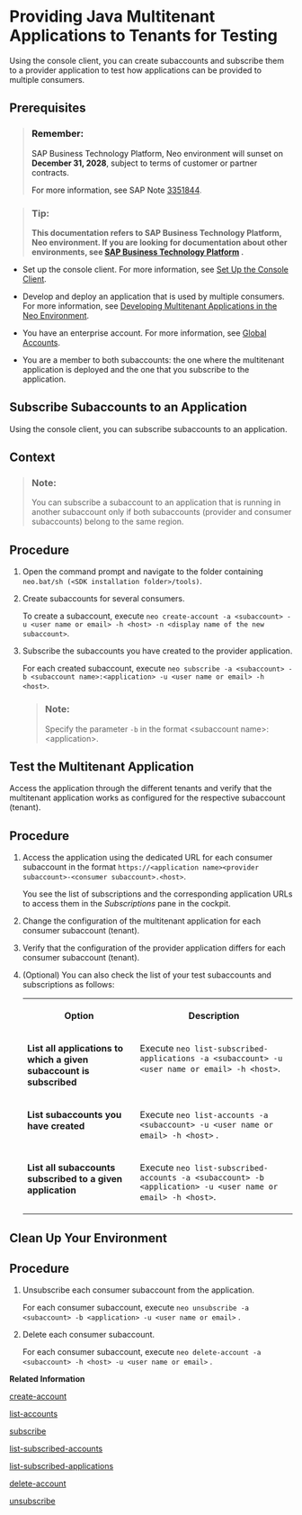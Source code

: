 <!-- loiob0930320e5f946a3a47692be3cebb468 -->

# Providing Java Multitenant Applications to Tenants for Testing

Using the console client, you can create subaccounts and subscribe them to a provider application to test how applications can be provided to multiple consumers.



<a name="loiob0930320e5f946a3a47692be3cebb468__prereq_wfz_k1j_kz"/>

## Prerequisites

> ### Remember:  
> SAP Business Technology Platform, Neo environment will sunset on **December 31, 2028**, subject to terms of customer or partner contracts.
> 
> For more information, see SAP Note [3351844](https://me.sap.com/notes/3351844).

> ### Tip:  
> **This documentation refers to SAP Business Technology Platform, Neo environment. If you are looking for documentation about other environments, see [SAP Business Technology Platform](https://help.sap.com/docs/btp/sap-business-technology-platform/sap-business-technology-platform?version=Cloud) .**

-   Set up the console client. For more information, see [Set Up the Console Client](../30-development-neo/set-up-the-console-client-7613dee.md).
-   Develop and deploy an application that is used by multiple consumers. For more information, see [Developing Multitenant Applications in the Neo Environment](../30-development-neo/developing-multitenant-applications-in-the-neo-environment-54a7615.md).
-   You have an enterprise account. For more information, see [Global Accounts](../10-concepts-neo/account-model-722a475.md#loio9b7d44f92eec44a6ae87129c02aeec0d).

-   You are a member to both subaccounts: the one where the multitenant application is deployed and the one that you subscribe to the application.

<a name="task_v24_q1j_kz"/>

<!-- task\_v24\_q1j\_kz -->

## Subscribe Subaccounts to an Application

Using the console client, you can subscribe subaccounts to an application.



<a name="task_v24_q1j_kz__context_wny_x1j_kz"/>

## Context

> ### Note:  
> You can subscribe a subaccount to an application that is running in another subaccount only if both subaccounts \(provider and consumer subaccounts\) belong to the same region.



<a name="task_v24_q1j_kz__steps_kj3_dbj_gl"/>

## Procedure

1.  Open the command prompt and navigate to the folder containing `neo.bat/sh (<SDK installation folder>/tools)`.

2.  Create subaccounts for several consumers.

    To create a subaccount, execute `neo create-account -a <subaccount> -u <user name or email> -h <host> -n <display name of the new subaccount>`.

3.  Subscribe the subaccounts you have created to the provider application.

    For each created subaccount, execute `neo subscribe -a <subaccount> -b <subaccount name>:<application> -u <user name or email> -h <host>`.

    > ### Note:  
    > Specify the parameter `-b` in the format <subaccount name\>:<application\>.


<a name="task_qtj_rbj_kz"/>

<!-- task\_qtj\_rbj\_kz -->

## Test the Multitenant Application

Access the application through the different tenants and verify that the multitenant application works as configured for the respective subaccount \(tenant\).



<a name="task_qtj_rbj_kz__steps_vyj_tcj_kz"/>

## Procedure

1.  Access the application using the dedicated URL for each consumer subaccount in the format `https://<application name><provider subaccount>-<consumer subaccount>.<host>`.

    You see the list of subscriptions and the corresponding application URLs to access them in the *Subscriptions* pane in the cockpit.

2.  Change the configuration of the multitenant application for each consumer subaccount \(tenant\).

3.  Verify that the configuration of the provider application differs for each consumer subaccount \(tenant\).

4.  \(Optional\) You can also check the list of your test subaccounts and subscriptions as follows:


    <table>
    <tr>
    <th valign="top">

    Option
    
    </th>
    <th valign="top">

    Description
    
    </th>
    </tr>
    <tr>
    <td valign="top">
    
    **List all applications to which a given subaccount is subscribed**
    
    </td>
    <td valign="top">
    
    Execute `neo list-subscribed-applications -a <subaccount> -u <user name or email> -h <host>`.
    
    </td>
    </tr>
    <tr>
    <td valign="top">
    
    **List subaccounts you have created**
    
    </td>
    <td valign="top">
    
    Execute `neo list-accounts -a <subaccount> -u <user name or email> -h <host>` .
    
    </td>
    </tr>
    <tr>
    <td valign="top">
    
    **List all subaccounts subscribed to a given application**
    
    </td>
    <td valign="top">
    
    Execute `neo list-subscribed-accounts -a <subaccount> -b <application> -u <user name or email> -h <host>`.
    
    </td>
    </tr>
    </table>
    

<a name="loio69cf27df2dc74392bdf7a7b4310d31fd"/>

<!-- loio69cf27df2dc74392bdf7a7b4310d31fd -->

## Clean Up Your Environment



<a name="loio69cf27df2dc74392bdf7a7b4310d31fd__steps_rh2_kcj_gl"/>

## Procedure

1.  Unsubscribe each consumer subaccount from the application.

    For each consumer subaccount, execute `neo unsubscribe -a <subaccount> -b <application> -u <user name or email>` .

2.  Delete each consumer subaccount.

    For each consumer subaccount, execute `neo delete-account -a <subaccount> -h <host> -u <user name or email>` .


**Related Information**  


[create-account](../50-administration-and-ops-neo/create-account-05f96cf.md "Creates a new subaccount with an automatically generated unique ID as subaccount technical name and the specified display name and assigns the user as a subaccount owner. The user is authorized against the existing subaccount passed as --account parameter. Optionally, you can clone an existing subaccount configuration to save time and effort.")

[list-accounts](../50-administration-and-ops-neo/list-accounts-2abad16.md "Lists all subaccounts that a customer has. Authorization is performed against the subaccount passed as --account parameter.")

[subscribe](../50-administration-and-ops-neo/subscribe-4c6203d.md "Subscribes the subaccount of the consumer to a provider Java application. Once the command is executed successfully, the subscription is visible in the Subscriptions panel of the cockpit in the consumer subaccount.")

[list-subscribed-accounts](../50-administration-and-ops-neo/list-subscribed-accounts-034244c.md "Lists all subaccounts subscribed to a given Java application.")

[list-subscribed-applications](../50-administration-and-ops-neo/list-subscribed-applications-67d5c6f.md "Lists all Java applications to which a given subaccount is subscribed.")

[delete-account](../50-administration-and-ops-neo/delete-account-8bd9552.md "Deletes a particular subaccount. Only the user who has created the subaccount is allowed to delete it.")

[unsubscribe](../50-administration-and-ops-neo/unsubscribe-862d00e.md "Removes the subscription to a provider Java application from a consumer subaccount.")

